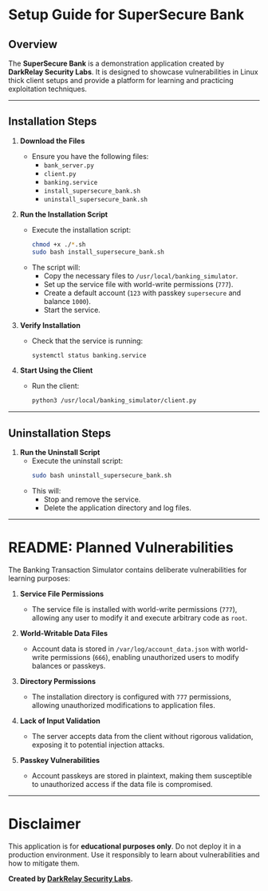 # Setup Guide for SuperSecure Bank

## Overview

The **SuperSecure Bank** is a demonstration application created by **DarkRelay Security Labs**. It is designed to showcase vulnerabilities in Linux thick client setups and provide a platform for learning and practicing exploitation techniques.

---

## Installation Steps

1. **Download the Files**

   - Ensure you have the following files:
     - `bank_server.py`
     - `client.py`
     - `banking.service`
     - `install_supersecure_bank.sh`
     - `uninstall_supersecure_bank.sh`

2. **Run the Installation Script**

   - Execute the installation script:
     ```bash
     chmod +x ./*.sh
     sudo bash install_supersecure_bank.sh
     ```
   - The script will:
     - Copy the necessary files to `/usr/local/banking_simulator`.
     - Set up the service file with world-write permissions (`777`).
     - Create a default account (`123` with passkey `supersecure` and balance `1000`).
     - Start the service.

3. **Verify Installation**

   - Check that the service is running:
     ```bash
     systemctl status banking.service
     ```

4. **Start Using the Client**

   - Run the client:
     ```bash
     python3 /usr/local/banking_simulator/client.py
     ```

---

## Uninstallation Steps

1. **Run the Uninstall Script**
   - Execute the uninstall script:
     ```bash
     sudo bash uninstall_supersecure_bank.sh
     ```
   - This will:
     - Stop and remove the service.
     - Delete the application directory and log files.

---

# README: Planned Vulnerabilities

The Banking Transaction Simulator contains deliberate vulnerabilities for learning purposes:

1. **Service File Permissions**

   - The service file is installed with world-write permissions (`777`), allowing any user to modify it and execute arbitrary code as `root`.

2. **World-Writable Data Files**

   - Account data is stored in `/var/log/account_data.json` with world-write permissions (`666`), enabling unauthorized users to modify balances or passkeys.

3. **Directory Permissions**

   - The installation directory is configured with `777` permissions, allowing unauthorized modifications to application files.

4. **Lack of Input Validation**

   - The server accepts data from the client without rigorous validation, exposing it to potential injection attacks.

5. **Passkey Vulnerabilities**

   - Account passkeys are stored in plaintext, making them susceptible to unauthorized access if the data file is compromised.

---

# Disclaimer

This application is for **educational purposes only**. Do not deploy it in a production environment. Use it responsibly to learn about vulnerabilities and how to mitigate them.

**Created by [DarkRelay Security Labs](https://www.darkrelay.com).**


